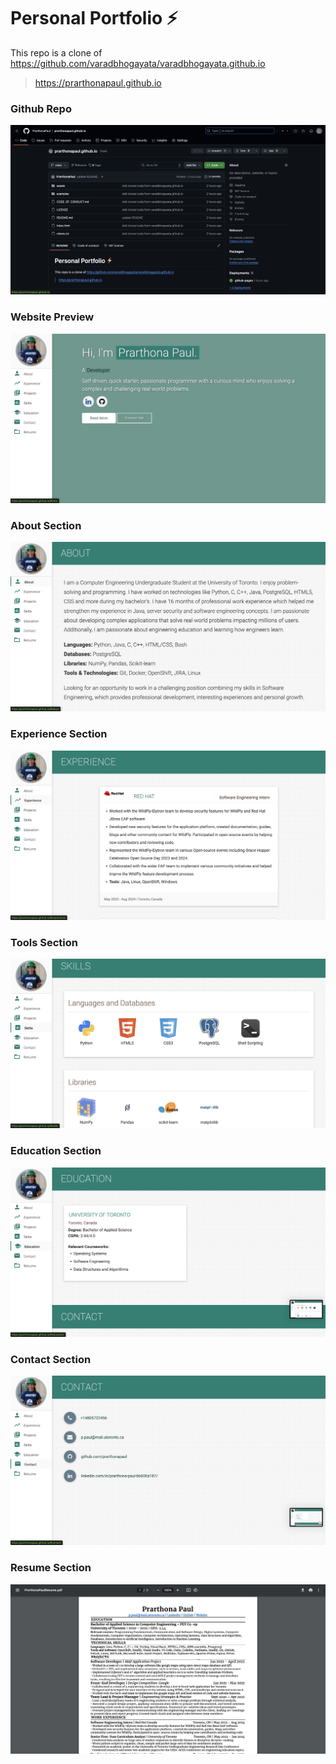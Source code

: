 # Personal Portfolio ⚡️ 

This repo is a clone of
https://github.com/varadbhogayata/varadbhogayata.github.io 

> https://prarthonapaul.github.io

### Github Repo 
<p align="center"> 
  <kbd>
    <a href="https://github.com/PrarthonaPaul/prarthonapaul.github.io" target="_blank"><img src="assets/img/gh-repo-screenshot.png">
  </a>
  </kbd>
</p>

### Website Preview
<p align="center"> 
  <kbd>
    <a href="https://prarthonapaul.github.io" target="_blank"><img src="assets/img/website-preview.png">
  </a>
  </kbd>
</p>

### About Section 
<p align="center"> 
  <kbd>
    <a href="https://prarthonapaul.github.io/#about" target="_blank"><img src="assets/img/about-section.png">
  </a>
  </kbd>
</p>

### Experience Section 
<p align="center"> 
  <kbd>
    <a href="https://prarthonapaul.github.io/#experience" target="_blank"><img src="assets/img/experience-ss.png">
  </a>
  </kbd>
</p>

### Tools Section 
<p align="center"> 
  <kbd>
    <a href="https://prarthonapaul.github.io/#skills" target="_blank"><img src="assets/img/tools-ss.png">
  </a>
  </kbd>
</p>

### Education Section 
<p align="center"> 
  <kbd>
    <a href="https://prarthonapaul.github.io/#education" target="_blank"><img src="assets/img/education-ss.png">
  </a>
  </kbd>
</p>

### Contact Section 
<p align="center"> 
  <kbd>
    <a href="https://prarthonapaul.github.io/#contact" target="_blank"><img src="assets/img/contact-ss.png">
  </a>
  </kbd>
</p>

### Resume Section 
<p align="center"> 
  <kbd>
    <a href="https://prarthonapaul.github.io/assets/resume/PrarthonaPaulResume.pdf" target="_blank"><img src="assets/img/resume-ss.png">
  </a>
  </kbd>
</p>
